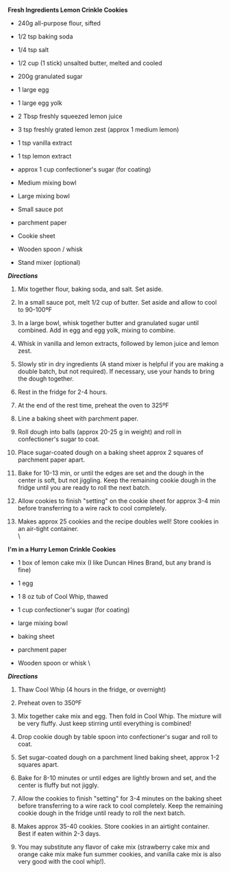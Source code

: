 **Fresh Ingredients Lemon Crinkle Cookies**

- 240g all-purpose flour, sifted
- 1/2 tsp baking soda
- 1/4 tsp salt
- 1/2 cup (1 stick) unsalted butter, melted and cooled
- 200g granulated sugar
- 1 large egg
- 1 large egg yolk
- 2 Tbsp freshly squeezed lemon juice
- 3 tsp freshly grated lemon zest (approx 1 medium lemon)
- 1 tsp vanilla extract
- 1 tsp lemon extract
- approx 1 cup confectioner's sugar (for coating)

- Medium mixing bowl
- Large mixing bowl
- Small sauce pot
- parchment paper
- Cookie sheet
- Wooden spoon / whisk 
- Stand mixer (optional)

***Directions***

1. Mix together flour, baking soda, and salt. Set aside. 

2. In a small sauce pot, melt 1/2 cup of butter. Set aside and allow to cool to 90-100ºF

3. In a large bowl, whisk together butter and granulated sugar until combined. Add in egg and egg yolk, mixing to combine. 

4. Whisk in vanilla and lemon extracts, followed by lemon juice and lemon zest.

5. Slowly stir in dry ingredients (A stand mixer is helpful if you are making a double batch, but not required). If necessary, use your hands to bring the dough together. 

6. Rest in the fridge for 2-4 hours. 

7. At the end of the rest time, preheat the oven to 325ºF

8. Line a baking sheet with parchment paper. 

9. Roll dough into balls (approx 20-25 g in weight) and roll in confectioner's sugar to coat. 

10. Place sugar-coated dough on a baking sheet approx 2 squares of parchment paper apart.  

11. Bake for 10-13 min, or until the edges are set and the dough in the center is soft, but not jiggling. Keep the remaining cookie dough in the fridge until you are ready to roll the next batch. 

12. Allow cookies to finish "setting" on the cookie sheet for approx 3-4 min before transferring to a wire rack to cool completely. 

13. Makes approx 25 cookies and the recipe doubles well! Store cookies in an air-tight container. 
\
\


**I'm in a Hurry Lemon Crinkle Cookies**

- 1 box of lemon cake mix (I like Duncan Hines Brand, but any brand is fine)
- 1 egg
- 1 8 oz tub of Cool Whip, thawed
- 1 cup confectioner's sugar (for coating)

- large mixing bowl
- baking sheet
- parchment paper
- Wooden spoon or whisk \

***Directions***

1. Thaw Cool Whip (4 hours in the fridge, or overnight)

2. Preheat oven to 350ºF

3. Mix together cake mix and egg. Then fold in Cool Whip. The mixture will be very fluffy. Just keep stirring until everything is combined! 

4. Drop cookie dough by table spoon into confectioner's sugar and roll to coat. 

5. Set sugar-coated dough on a parchment lined baking sheet, approx 1-2 squares apart. 

6. Bake for 8-10 minutes or until edges are lightly brown and set, and the center is fluffy but not jiggly. 

7. Allow the cookies to finish "setting" for 3-4 minutes on the baking sheet before transferring to a wire rack to cool completely. Keep the remaining cookie dough in the fridge until ready to roll the next batch. 

8. Makes approx 35-40 cookies. Store cookies in an airtight container. Best if eaten within 2-3 days. 

9. You may substitute any flavor of cake mix (strawberry cake mix and orange cake mix make fun summer cookies, and vanilla cake mix is also very good with the cool whip!). 